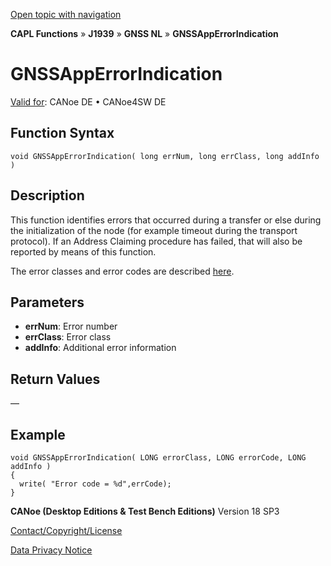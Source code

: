 [Open topic with navigation](../../../../../../CANoeDEFamily.htm#Topics/CAPLFunctions/J1939/GNSSNodeLayer/Functions/CAPLfunctionGNSSapperrorindication.md)

**CAPL Functions** » **J1939** » **GNSS NL** » **GNSSAppErrorIndication**

# GNSSAppErrorIndication

[Valid for](../../../../Shared/FeatureAvailability.md): CANoe DE • CANoe4SW DE

## Function Syntax

```plaintext
void GNSSAppErrorIndication( long errNum, long errClass, long addInfo )
```

## Description

This function identifies errors that occurred during a transfer or else during the initialization of the node (for example timeout during the transport protocol). If an Address Claiming procedure has failed, that will also be reported by means of this function.

The error classes and error codes are described [here](../CAPLfunctionsGNSSNLErrorCodesAppErrorIndication.md).

## Parameters

- **errNum**: Error number
- **errClass**: Error class
- **addInfo**: Additional error information

## Return Values

—

## Example

```plaintext
void GNSSAppErrorIndication( LONG errorClass, LONG errorCode, LONG addInfo )
{
  write( "Error code = %d",errCode);
}
```

**CANoe (Desktop Editions & Test Bench Editions)** Version 18 SP3

[Contact/Copyright/License](../../../../Shared/ContactCopyrightLicense.md)

[Data Privacy Notice](https://www.vector.com/int/en/company/get-info/privacy-policy/)
